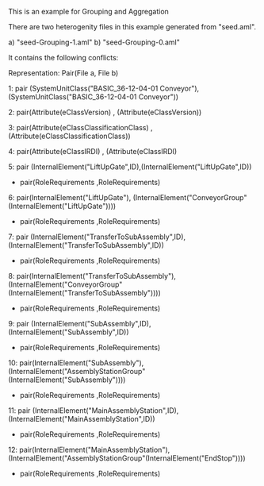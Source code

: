 This is an example for Grouping and Aggregation

There are two heterogenity files in this example generated from "seed.aml".

a) "seed-Grouping-1.aml"
b) "seed-Grouping-0.aml"

It contains the following conflicts:

Representation: Pair(File a, File b)

1: pair (SystemUnitClass("BASIC_36-12-04-01 Conveyor"),(SystemUnitClass("BASIC_36-12-04-01 Conveyor"))

2: pair(Attribute(eClassVersion) , (Attribute(eClassVersion))

3: pair(Attribute(eClassClassificationClass) , (Attribute(eClassClassificationClass))

4: pair(Attribute(eClassIRDI) , (Attribute(eClassIRDI)

5: pair (InternalElement("LiftUpGate",ID),(InternalElement("LiftUpGate",ID))

 - pair(RoleRequirements ,RoleRequirements)


6: pair(InternalElement("LiftUpGate"), (InternalElement("ConveyorGroup"(InternalElement("LiftUpGate"))))

 - pair(RoleRequirements ,RoleRequirements)



7: pair (InternalElement("TransferToSubAssembly",ID),(InternalElement("TransferToSubAssembly",ID))

 - pair(RoleRequirements ,RoleRequirements)


8: pair(InternalElement("TransferToSubAssembly"), (InternalElement("ConveyorGroup"(InternalElement("TransferToSubAssembly"))))

 - pair(RoleRequirements ,RoleRequirements)



9: pair (InternalElement("SubAssembly",ID),(InternalElement("SubAssembly",ID))

 - pair(RoleRequirements ,RoleRequirements)


10: pair(InternalElement("SubAssembly"), (InternalElement("AssemblyStationGroup"(InternalElement("SubAssembly"))))

 - pair(RoleRequirements ,RoleRequirements)


11: pair (InternalElement("MainAssemblyStation",ID),(InternalElement("MainAssemblyStation",ID))

 - pair(RoleRequirements ,RoleRequirements)


12: pair(InternalElement("MainAssemblyStation"), (InternalElement("AssemblyStationGroup"(InternalElement("EndStop"))))

 - pair(RoleRequirements ,RoleRequirements)